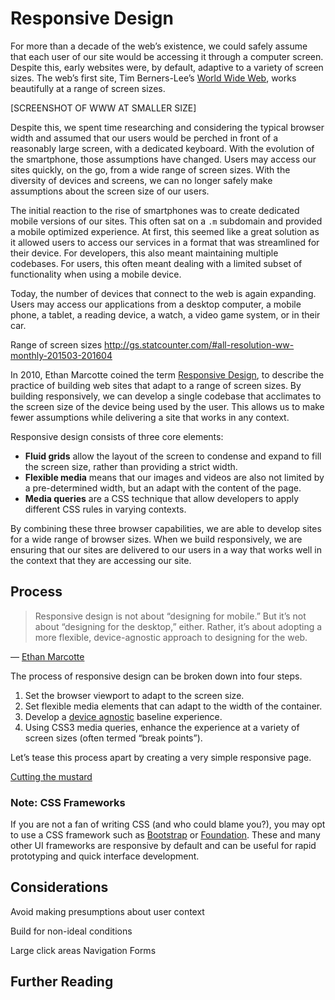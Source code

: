 # Responsive Design

For more than a decade of the web’s existence, we could safely assume that each user of our site would be accessing it through a computer screen. Despite this, early websites were, by default, adaptive to a variety of screen sizes. The web’s first site, Tim Berners-Lee’s [World Wide Web](http://info.cern.ch/hypertext/WWW/TheProject.html), works beautifully at a range of  screen sizes.

[SCREENSHOT OF WWW AT SMALLER SIZE]

Despite this, we spent time researching and considering the typical browser width and assumed that our users would be perched in front of a reasonably large screen, with a dedicated keyboard. With the evolution of the smartphone, those assumptions have changed. Users may access our sites quickly, on the go, from a wide range of screen sizes. With the diversity of devices and screens, we can no longer safely make assumptions about the screen size of our users.

The initial reaction to the rise of smartphones was to create dedicated mobile versions of our sites. This often sat on a `.m` subdomain and provided a mobile optimized experience. At first, this seemed like a great solution as it allowed users to access our services in a format that was streamlined for their device. For developers, this also meant maintaining multiple codebases. For users, this often meant dealing with a limited subset of functionality when using a mobile device.  

Today, the number of devices that connect to the web is again expanding. Users may access our applications from a desktop computer, a mobile phone, a tablet, a reading device, a watch, a video game system, or in their car. 

Range of screen sizes http://gs.statcounter.com/#all-resolution-ww-monthly-201503-201604

In 2010, Ethan Marcotte coined the term [Responsive Design](http://alistapart.com/article/responsive-web-design), to describe the practice of building web sites that adapt to a range of screen sizes. By building responsively, we can develop a single codebase that acclimates to the screen size of the device being used by the user. This allows us to make fewer assumptions while delivering a site that works in any context.

Responsive design consists of three core elements:

- **Fluid grids** allow the layout of the screen to condense and expand to fill the screen size, rather than providing a strict width.
- **Flexible media** means that our images and videos are also not limited by a pre-determined width, but an adapt with the content of the page.
- **Media queries** are a CSS technique that allow developers to apply different CSS rules in varying contexts.

By combining these three browser capabilities, we are able to develop sites for a wide range of browser sizes. When we build responsively, we are ensuring that our sites are delivered to our users in a way that works well in the context that they are accessing our site.

## Process

> Responsive design is not about “designing for mobile.” But it’s not about “designing for the desktop,” either. Rather, it’s about adopting a more flexible, device-agnostic approach to designing for the web.

— [Ethan Marcotte](http://unstoppablerobotninja.com/entry/toffee-nosed/)

The process of responsive design can be broken down into four steps.

1. Set the browser viewport to adapt to the screen size.
2. Set flexible media elements that can adapt to the width of the container.
3. Develop a [device agnostic](http://trentwalton.com/2014/03/10/device-agnostic/) baseline experience.
4. Using CSS3 media queries, enhance the experience at a variety of screen sizes (often termed “break points”).

Let’s tease this process apart by creating a very simple responsive page.

[Cutting the mustard](http://responsivenews.co.uk/post/18948466399/cutting-the-mustard)


### Note: CSS Frameworks

If you are not a fan of writing CSS (and who could blame you?), you may opt to use a CSS framework such as [Bootstrap](https://getbootstrap.com/) or [Foundation](http://foundation.zurb.com/). These and many other UI frameworks are responsive by default and can be useful for rapid prototyping and quick interface development.

## Considerations

Avoid making presumptions about user context

Build for non-ideal conditions

Large click areas
Navigation
Forms


## Further Reading